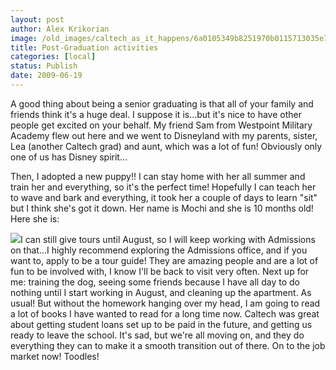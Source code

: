 ```yaml
---
layout: post
author: Alex Krikorian
image: /old_images/caltech_as_it_happens/6a0105349b8251970b0115713035e7970b.jpg
title: Post-Graduation activities
categories: [local]
status: Publish
date: 2009-06-19
---
```


A good thing about being a senior graduating is that all of your family and friends think it's a huge deal. I suppose it is...but it's nice to have other people get excited on your behalf. My friend Sam from Westpoint Military Academy flew out here and we went to Disneyland with my parents, sister, Lea (another Caltech grad) and aunt, which was a lot of fun! Obviously only one of us has Disney spirit...

Then, I adopted a new puppy!! I can stay home with her all summer and train her and everything, so it's the perfect time! Hopefully I can teach her to wave and bark and everything, it took her a couple of days to learn "sit" but I think she's got it down. Her name is Mochi and she is 10 months old! Here she is:

![](/old_images/caltech_as_it_happens/6a0105349b8251970b0115713039c1970b.jpg)I can still give tours until August, so I will keep working with Admissions on that...I highly recommend exploring the Admissions office, and if you want to, apply to be a tour guide! They are amazing people and are a lot of fun to be involved with, I know I'll be back to visit very often. Next up for me: training the dog, seeing some friends because I have all day to do nothing until I start working in August, and cleaning up the apartment. As usual! But without the homework hanging over my head, I am going to read a lot of books I have wanted to read for a long time now. Caltech was great about getting student loans set up to be paid in the future, and getting us ready to leave the school. It's sad, but we're all moving on, and they do everything they can to make it a smooth transition out of there. On to the job market now! Toodles!